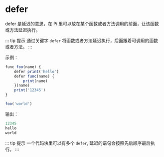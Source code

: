# defer

defer 是延迟的意思，在 Pi 里可以放在某个函数或者方法调用的前面，让该函数或方法延迟执行。

::: tip 提示
通过关键字 `defer` 将函数或者方法延迟执行，后面跟着可调用的函数或者方法。
:::

示例：

```ts
func foo(name) {
	defer print('hello')
	defer func(name) {
		print(name)
	}(name)
	print('12345')
}

foo('world')
```

输出：

```ts
12345
hello
world
```

::: tip 提示
一个代码块里可以有多个 `defer`, 延迟的语句会按照先后顺序最后执行。
:::